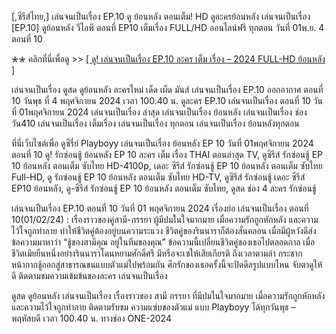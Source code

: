 [,ซีรีส์ไทย,] เล่นจนเป็นเรื่อง EP.10 ดู ย้อนหลัง ตอนเต็ม! HD ดูละครย้อนหลัง เล่นจนเป็นเรื่อง [EP.10] ดูย้อนหลัง วีไอพี ตอนที่ EP10 เต็มเรื่อง FULL/HD ออนไลน์ฟรี ทุกตอน วันที่ 01พ.ย. 4 ตอนที่ 10

✮✮ คลิกที่นี่เพื่อดู >> [[ ดู! เล่นจนเป็นเรื่อง EP.10 ละคร เต็ม เรื่อง – 2024 FULL-HD ย้อนหลัง ]](https://t.co/X5bbwX09Az)

เล่นจนเป็นเรื่อง ดูสด ดูย้อนหลัง ละครใหม่ เด็ด เผ็ด มันส์ เล่นจนเป็นเรื่อง EP.10 ออกอากาศ ตอนที่ 10 วันพุธ ที่ 4 พฤศจิกายน 2024 เวลา 100.40 น. ดูละคร EP.10 เล่นจนเป็นเรื่อง ตอนที่ 10 วันที่ 01พฤศจิกายน 2024 เล่นจนเป็นเรื่อง ล่าสุด เล่นจนเป็นเรื่อง ย้อนหลัง เล่นจนเป็นเรื่อง ช่องวัน410 เล่นจนเป็นเรื่อง เต็มเรื่อง เล่นจนเป็นเรื่อง ทุกตอน เล่นจนเป็นเรื่อง ย้อนหลังทุกตอน

ที่นี่เว็บไซต์เพื่อ ดูซีรี่ย์ Playboyy เล่นจนเป็นเรื่อง ย้อนหลัง EP 10 วันที่ 01พฤศจิกายน 2024 ตอนที่ 10 ดู! รักซ่อนชู้ ย้อนหลัง EP 10 ละคร เต็ม เรื่อง THAI ตอนล่าสุด TV, ดูซีรีส์ รักซ่อนชู้ EP 10 ย้อนหลัง ตอนเต็ม ซับไทย HD-4100p, เดอะ ซีรีส์ รักซ่อนชู้ EP 10 ย้อนหลัง ตอนเต็ม ซับไทย Full-HD, ดู รักซ่อนชู้ EP 10 ย้อนหลัง ตอนเต็ม ซับไทย HD-TV, ดูซีรีส์ รักซ่อนชู้ เดอะ ซีรีส์ EP10 ย้อนหลัง, ดู-ซีรีส์ รักซ่อนชู้ EP 10 ย้อนหลัง ตอนเต็ม ซับไทย, ดูสด ช่อง 4 ละคร รักซ่อนชู้

เล่นจนเป็นเรื่อง EP.10 ตอนที่ 10 วันที่ 01 พฤศจิกายน 2024 เรื่องย่อ เล่นจนเป็นเรื่อง ตอนที่ 10(01/02/24) : เรื่องราวของคู่สามี-ภรรยา ผู้มีปมในใจมากมาย เมื่อความรักถูกหักหลัง และความไว้ใจถูกทำลาย ทำให้ชีวิตคู่ต้องอยู่บนความระแวง ชีวิตคู่ของรินนาราก็ต้องสั่นคลอน เมื่อมีผู้หวังดีส่งข้อความมาหาว่า “ชู้ของสามีคุณ อยู่ในทีมของคุณ” ข้อความนี้เปลี่ยนชีวิตคู่ของเธอไปตลอดกาล เมื่อชีวิตเมียยืนหนึ่งอย่างรินนาราโดนหยามศักดิ์ศรี มีหรือจะเซให้เสียเกียรติ ถึงเวลาตามล่า กระชากหน้ากากชู้ออกสู่สาธารณชนแบบตัวแม่ไปพร้อมกัน ศึกรักของเธอครั้งนี้จะปิดดีลรูปแบบไหน จับตาดูให้ดี ติดตามชมความเข้มข้นของละคร เล่นจนเป็นเรื่อง

ดูสด ดูย้อนหลัง เล่นจนเป็นเรื่อง เรื่องราวของ สามี ภรรยา ที่มีปมในใจมากมาย เมื่อความรักถูกหักหลัง และความไว้ใจถูกทำลาย ติดตามรับชม ความแซ่บของตัวแม่ แบบ Playboyy ได้ทุกวันพุธ – พฤหัสบดี เวลา 100.40 น. ทางช่อง ONE-2024


